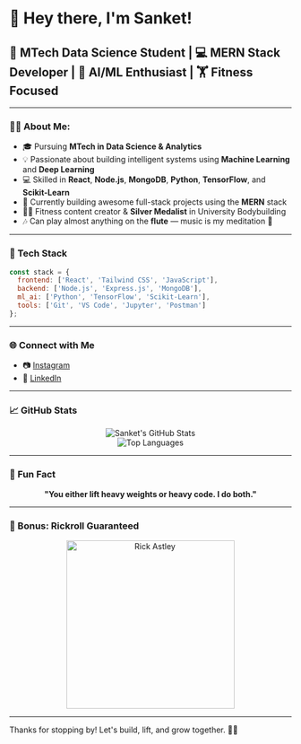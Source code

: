 # 👋 Hey there, I'm Sanket!

## 🧠 MTech Data Science Student | 💻 MERN Stack Developer | 🤖 AI/ML Enthusiast | 🏋️ Fitness Focused

---

### 👨‍💻 About Me:
- 🎓 Pursuing **MTech in Data Science & Analytics**
- 💡 Passionate about building intelligent systems using **Machine Learning** and **Deep Learning**
- 💻 Skilled in **React**, **Node.js**, **MongoDB**, **Python**, **TensorFlow**, and **Scikit-Learn**
- 🧱 Currently building awesome full-stack projects using the **MERN** stack
- 🏋️‍♂️ Fitness content creator & **Silver Medalist** in University Bodybuilding
- 🎶 Can play almost anything on the **flute** — music is my meditation 🎵

---

### 🚀 Tech Stack

```javascript
const stack = {
  frontend: ['React', 'Tailwind CSS', 'JavaScript'],
  backend: ['Node.js', 'Express.js', 'MongoDB'],
  ml_ai: ['Python', 'TensorFlow', 'Scikit-Learn'],
  tools: ['Git', 'VS Code', 'Jupyter', 'Postman']
};
```

---

### 🌐 Connect with Me
- 📷 [Instagram](https://instagram.com/sassysanket)
- 💼 [LinkedIn](https://linkedin.com/in/sanketsonkusare)

---

### 📈 GitHub Stats
<p align="center">
  <img src="https://github-readme-stats.vercel.app/api?username=sanketsonkusare&show_icons=true&theme=tokyonight" alt="Sanket's GitHub Stats"/>
  <br/>
  <img src="https://github-readme-stats.vercel.app/api/top-langs/?username=sanketsonkusare&layout=compact&theme=tokyonight" alt="Top Languages"/>
</p>

---

### 🎯 Fun Fact
<p align="center">
  <b>"You either lift heavy weights or heavy code. I do both."</b>
</p>

---

### 🎵 Bonus: Rickroll Guaranteed
<p align="center">
  <a href="https://www.youtube.com/watch?v=dQw4w9WgXcQ" target="_blank">
    <img src="https://media.giphy.com/media/Vuw9m5wXviFIQ/giphy.gif" width="300" alt="Rick Astley" />
  </a>
</p>

---

Thanks for stopping by! Let's build, lift, and grow together. 💪🔥

